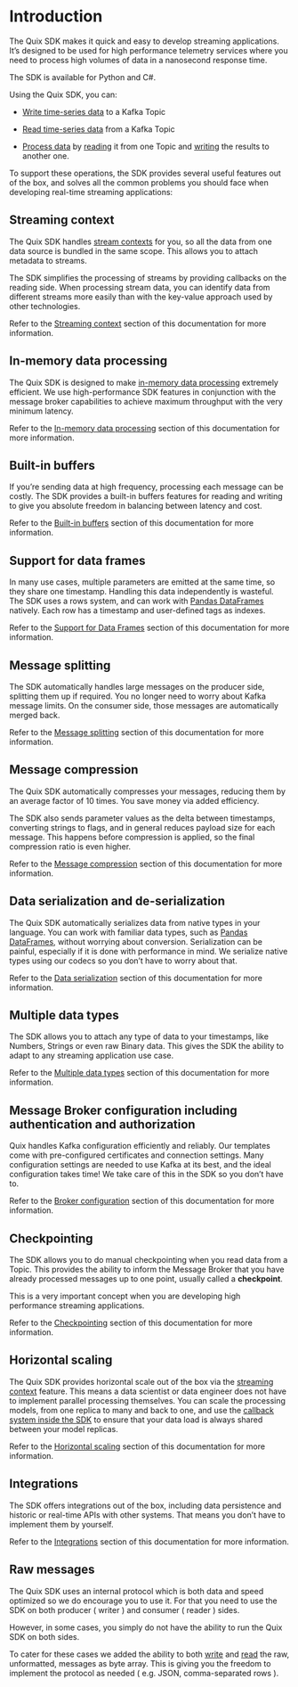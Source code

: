 # Introduction

The Quix SDK makes it quick and easy to develop streaming applications.
It’s designed to be used for high performance telemetry services where
you need to process high volumes of data in a nanosecond response time.

The SDK is available for Python and C\#.

Using the Quix SDK, you can:

  - [Write time-series data](/sdk/write) to a Kafka Topic

  - [Read time-series data](/sdk/read) from a Kafka Topic

  - [Process data](/sdk/process) by [reading](/sdk/read) it from one
    Topic and [writing](/sdk/write) the results to another one.

To support these operations, the SDK provides several useful features
out of the box, and solves all the common problems you should face when
developing real-time streaming applications:

## Streaming context

The Quix SDK handles [stream contexts](/sdk/features/streaming-context)
for you, so all the data from one data source is bundled in the same
scope. This allows you to attach metadata to streams.

The SDK simplifies the processing of streams by providing callbacks on
the reading side. When processing stream data, you can identify data
from different streams more easily than with the key-value approach used
by other technologies.

Refer to the [Streaming context](/sdk/features/streaming-context)
section of this documentation for more information.

## In-memory data processing

The Quix SDK is designed to make [in-memory data
processing](/sdk/features/in-memory-processing) extremely efficient. We
use high-performance SDK features in conjunction with the message broker
capabilities to achieve maximum throughput with the very minimum
latency.

Refer to the [In-memory data
processing](/sdk/features/in-memory-processing) section of this
documentation for more information.

## Built-in buffers

If you’re sending data at high frequency, processing each message can be
costly. The SDK provides a built-in buffers features for reading and
writing to give you absolute freedom in balancing between latency and
cost.

Refer to the [Built-in buffers](/sdk/features/builtin-buffers) section
of this documentation for more information.

## Support for data frames

In many use cases, multiple parameters are emitted at the same time, so
they share one timestamp. Handling this data independently is wasteful.
The SDK uses a rows system, and can work with [Pandas
DataFrames](https://pandas.pydata.org/docs/user_guide/dsintro.html#dataframe)
natively. Each row has a timestamp and user-defined tags as indexes.

Refer to the [Support for Data Frames](/sdk/features/data-frames)
section of this documentation for more information.

## Message splitting

The SDK automatically handles large messages on the producer side,
splitting them up if required. You no longer need to worry about Kafka
message limits. On the consumer side, those messages are automatically
merged back.

Refer to the [Message splitting](/sdk/features/message-splitting)
section of this documentation for more information.

## Message compression

The Quix SDK automatically compresses your messages, reducing them by an
average factor of 10 times. You save money via added efficiency.

The SDK also sends parameter values as the delta between timestamps,
converting strings to flags, and in general reduces payload size for
each message. This happens before compression is applied, so the final
compression ratio is even higher.

Refer to the [Message compression](/sdk/features/message-compression)
section of this documentation for more information.

## Data serialization and de-serialization

The Quix SDK automatically serializes data from native types in your
language. You can work with familiar data types, such as [Pandas
DataFrames](https://pandas.pydata.org/docs/user_guide/dsintro.html#dataframe),
without worrying about conversion. Serialization can be painful,
especially if it is done with performance in mind. We serialize native
types using our codecs so you don’t have to worry about that.

Refer to the [Data serialization](/sdk/features/data-serialization)
section of this documentation for more information.

## Multiple data types

The SDK allows you to attach any type of data to your timestamps, like
Numbers, Strings or even raw Binary data. This gives the SDK the ability
to adapt to any streaming application use case.

Refer to the [Multiple data types](/sdk/features/multiple-data-types)
section of this documentation for more information.

## Message Broker configuration including authentication and authorization

Quix handles Kafka configuration efficiently and reliably. Our templates
come with pre-configured certificates and connection settings. Many
configuration settings are needed to use Kafka at its best, and the
ideal configuration takes time\! We take care of this in the SDK so you
don’t have to.

Refer to the [Broker configuration](/sdk/features/broker-configuration)
section of this documentation for more information.

## Checkpointing

The SDK allows you to do manual checkpointing when you read data from a
Topic. This provides the ability to inform the Message Broker that you
have already processed messages up to one point, usually called a
**checkpoint**.

This is a very important concept when you are developing high
performance streaming applications.

Refer to the [Checkpointing](/sdk/features/checkpointing) section of
this documentation for more information.

## Horizontal scaling

The Quix SDK provides horizontal scale out of the box via the [streaming
context](/sdk/features/streaming-context) feature. This means a data
scientist or data engineer does not have to implement parallel
processing themselves. You can scale the processing models, from one
replica to many and back to one, and use the [callback system inside the
SDK](/sdk/read#_parallel_processing) to ensure that your data load is
always shared between your model replicas.

Refer to the [Horizontal scaling](/sdk/features/horizontal-scaling)
section of this documentation for more information.

## Integrations

The SDK offers integrations out of the box, including data persistence
and historic or real-time APIs with other systems. That means you don’t
have to implement them by yourself.

Refer to the [Integrations](/sdk/features/integrations) section of this
documentation for more information.

## Raw messages

The Quix SDK uses an internal protocol which is both data and speed
optimized so we do encourage you to use it. For that you need to use the
SDK on both producer ( writer ) and consumer ( reader ) sides.

However, in some cases, you simply do not have the ability to run the
Quix SDK on both sides.

To cater for these cases we added the ability to both
[write](/sdk/write#write-raw-kafka-messages) and [read](/sdk/read#read-raw-kafka-messages)
the raw, unformatted, messages as byte array. This is giving you the
freedom to implement the protocol as needed ( e.g. JSON, comma-separated
rows ).
